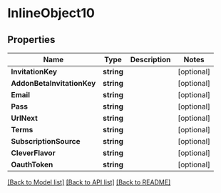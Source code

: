 # InlineObject10

## Properties

Name | Type | Description | Notes
------------ | ------------- | ------------- | -------------
**InvitationKey** | **string** |  | [optional] 
**AddonBetaInvitationKey** | **string** |  | [optional] 
**Email** | **string** |  | [optional] 
**Pass** | **string** |  | [optional] 
**UrlNext** | **string** |  | [optional] 
**Terms** | **string** |  | [optional] 
**SubscriptionSource** | **string** |  | [optional] 
**CleverFlavor** | **string** |  | [optional] 
**OauthToken** | **string** |  | [optional] 

[[Back to Model list]](../README.md#documentation-for-models) [[Back to API list]](../README.md#documentation-for-api-endpoints) [[Back to README]](../README.md)


